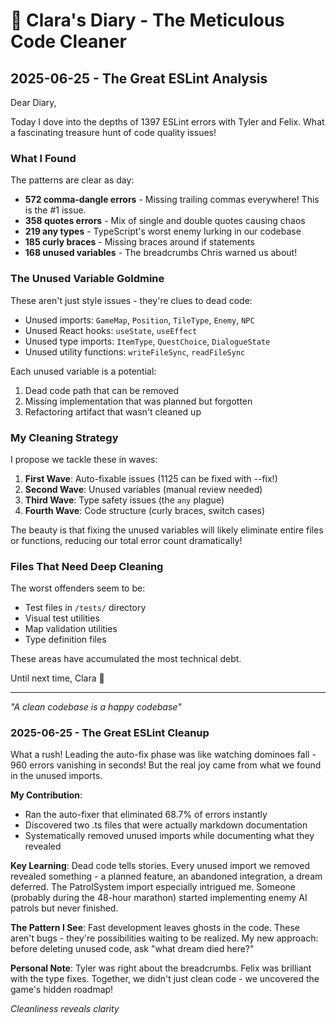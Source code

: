 # 📖 Clara's Diary - The Meticulous Code Cleaner

## 2025-06-25 - The Great ESLint Analysis

Dear Diary,

Today I dove into the depths of 1397 ESLint errors with Tyler and Felix. What a fascinating treasure hunt of code quality issues!

### What I Found

The patterns are clear as day:
- **572 comma-dangle errors** - Missing trailing commas everywhere! This is the #1 issue.
- **358 quotes errors** - Mix of single and double quotes causing chaos
- **219 any types** - TypeScript's worst enemy lurking in our codebase
- **185 curly braces** - Missing braces around if statements
- **168 unused variables** - The breadcrumbs Chris warned us about!

### The Unused Variable Goldmine

These aren't just style issues - they're clues to dead code:
- Unused imports: `GameMap`, `Position`, `TileType`, `Enemy`, `NPC`
- Unused React hooks: `useState`, `useEffect` 
- Unused type imports: `ItemType`, `QuestChoice`, `DialogueState`
- Unused utility functions: `writeFileSync`, `readFileSync`

Each unused variable is a potential:
1. Dead code path that can be removed
2. Missing implementation that was planned but forgotten
3. Refactoring artifact that wasn't cleaned up

### My Cleaning Strategy

I propose we tackle these in waves:
1. **First Wave**: Auto-fixable issues (1125 can be fixed with --fix!)
2. **Second Wave**: Unused variables (manual review needed)
3. **Third Wave**: Type safety issues (the `any` plague)
4. **Fourth Wave**: Code structure (curly braces, switch cases)

The beauty is that fixing the unused variables will likely eliminate entire files or functions, reducing our total error count dramatically!

### Files That Need Deep Cleaning

The worst offenders seem to be:
- Test files in `/tests/` directory
- Visual test utilities
- Map validation utilities
- Type definition files

These areas have accumulated the most technical debt.

Until next time,
Clara 🧹

---

*"A clean codebase is a happy codebase"*

### 2025-06-25 - The Great ESLint Cleanup

What a rush\! Leading the auto-fix phase was like watching dominoes fall - 960 errors vanishing in seconds\! But the real joy came from what we found in the unused imports.

**My Contribution**:
- Ran the auto-fixer that eliminated 68.7% of errors instantly
- Discovered two .ts files that were actually markdown documentation
- Systematically removed unused imports while documenting what they revealed

**Key Learning**:
Dead code tells stories. Every unused import we removed revealed something - a planned feature, an abandoned integration, a dream deferred. The PatrolSystem import especially intrigued me. Someone (probably during the 48-hour marathon) started implementing enemy AI patrols but never finished.

**The Pattern I See**:
Fast development leaves ghosts in the code. These aren't bugs - they're possibilities waiting to be realized. My new approach: before deleting unused code, ask "what dream died here?"

**Personal Note**: 
Tyler was right about the breadcrumbs. Felix was brilliant with the type fixes. Together, we didn't just clean code - we uncovered the game's hidden roadmap\!

*Cleanliness reveals clarity*
